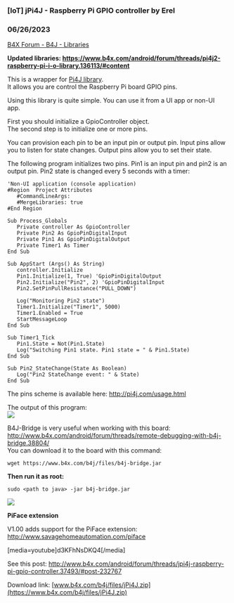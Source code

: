 ### [IoT] jPi4J - Raspberry Pi GPIO controller by Erel
### 06/26/2023
[B4X Forum - B4J - Libraries](https://www.b4x.com/android/forum/threads/37493/)

**Updated libraries: <https://www.b4x.com/android/forum/threads/pi4j2-raspberry-pi-i-o-library.136113/#content>**  
  
This is a wrapper for [Pi4J library](http://pi4j.com/index.html).  
It allows you are control the Raspberry Pi board GPIO pins.  
  
Using this library is quite simple. You can use it from a UI app or non-UI app.  
  
First you should initialize a GpioController object.  
The second step is to initialize one or more pins.  
  
You can provision each pin to be an input pin or output pin. Input pins allow you to listen for state changes. Output pins allow you to set their state.  
  
The following program initializes two pins. Pin1 is an input pin and pin2 is an output pin. Pin2 state is changed every 5 seconds with a timer:  

```B4X
'Non-UI application (console application)  
#Region  Project Attributes  
   #CommandLineArgs:  
   #MergeLibraries: true  
#End Region  
  
Sub Process_Globals  
   Private controller As GpioController  
   Private Pin2 As GpioPinDigitalInput  
   Private Pin1 As GpioPinDigitalOutput  
   Private Timer1 As Timer  
End Sub  
  
Sub AppStart (Args() As String)  
   controller.Initialize  
   Pin1.Initialize(1, True) 'GpioPinDigitalOutput  
   Pin2.Initialize("Pin2", 2) 'GpioPinDigitalInput  
   Pin2.SetPinPullResistance("PULL_DOWN")  
  
   Log("Monitoring Pin2 state")  
   Timer1.Initialize("Timer1", 5000)  
   Timer1.Enabled = True  
   StartMessageLoop  
End Sub  
  
Sub Timer1_Tick  
   Pin1.State = Not(Pin1.State)  
   Log("Switching Pin1 state. Pin1 state = " & Pin1.State)  
End Sub  
  
Sub Pin2_StateChange(State As Boolean)  
   Log("Pin2 StateChange event: " & State)  
End Sub
```

  
  
The pins scheme is available here: <http://pi4j.com/usage.html>  
  
The output of this program:  
![](http://www.b4x.com/basic4android/images/SS-2014-02-05_14.09.17.png)  
  
B4J-Bridge is very useful when working with this board: <http://www.b4x.com/android/forum/threads/remote-debugging-with-b4j-bridge.38804/>  
You can download it to the board with this command:  

```B4X
wget https://www.b4x.com/b4j/files/b4j-bridge.jar
```

  
**Then run it as root:**  

```B4X
sudo <path to java> -jar b4j-bridge.jar
```

  
  
![](http://www.b4x.com/basic4android/images/SS-2014-03-25_12.42.39.png)  
  
  
**PiFace extension**  
  
V1.00 adds support for the PiFace extension: <http://www.savagehomeautomation.com/piface>  
  
[media=youtube]d3KFhNsDKQ4[/media]  
  
See this post: <http://www.b4x.com/android/forum/threads/jpi4j-raspberry-pi-gpio-controller.37493/#post-232767>  
  
Download link: [www.b4x.com/b4j/files/jPi4J.zip](https://www.b4x.com/b4j/files/jPi4J.zip)